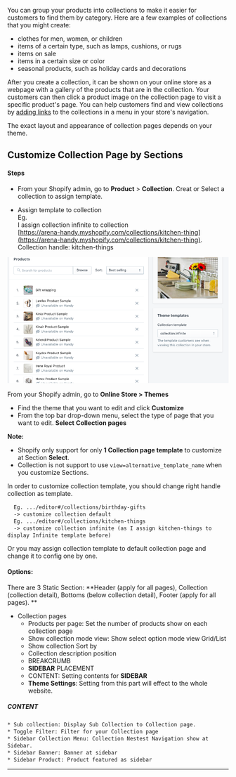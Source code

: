 You can group your products into collections to make it easier for customers to find them by category. Here are a few examples of collections that you might create:

* clothes for men, women, or children
* items of a certain type, such as lamps, cushions, or rugs
* items on sale
* items in a certain size or color
* seasonal products, such as holiday cards and decorations

After you create a collection, it can be shown on your online store as a webpage with a gallery of the products that are in the collection. Your customers can then click a product image on the collection page to visit a specific product's page. You can help customers find and view collections by [adding links](https://help.shopify.com/en/manual/products/collections/make-collections-findable) to the collections in a menu in your store's navigation.

The exact layout and appearance of collection pages depends on your theme.


## Customize Collection Page by Sections

#### Steps

* From your Shopify admin, go to **Product** &gt; **Collection**. Creat or Select a collection to assign template.

* Assign template to collection  
      Eg.  
      I assign collection infinite to collection  
      [https://arena-handy.myshopify.com/collections/kitchen-thing](https://arena-handy.myshopify.com/collections/kitchen-thing).  
      Collection handle: kitchen-things

![](/assets/handlecol.png)

From your Shopify admin, go to **Online Store &gt; Themes**

* Find the theme that you want to edit and click **Customize**
* From the top bar drop-down menu, select the type of page that you want to edit. **Select** **Collection pages**

**Note:** 

* Shopify only support for only **1 Collection page template** to customize at Section **Select**.
* Collection is not support to use `view=alternative_template_name` when you customize Sections. 

In order to customize collection template, you should change right handle collection as template.

```
  Eg. .../editor#/collections/birthday-gifts
  -> customize collection default
  Eg. .../editor#/collections/kitchen-things
  -> customize collection infinite (as I assign kitchen-things to display Infinite template before)
```
Or you may assign collection template to default collection page and change it to config one by one.



#### Options:

There are 3 Static Section: **Header \(apply for all pages\), Collection \(collection detail\), Bottoms \(below collection detail\), Footer \(apply for all pages\). **

* Collection pages
  * Products per page: Set the number of products show on each collection page
  * Show collection mode view: Show select option mode view Grid/List
  * Show collection Sort by
  * Collection description position
  * BREAKCRUMB
  * **SIDEBAR** PLACEMENT
  * CONTENT: Setting contents for **SIDEBAR**
  * **Theme Settings**: Setting from this part will effect to the whole website.
##### CONTENT
    * Sub collection: Display Sub Collection to Collection page.
    * Toggle Filter: Filter for your Collection page
    * Sidebar Collection Menu: Collection Nestest Navigation show at Sidebar.
    * Sidebar Banner: Banner at sidebar
    * Sidebar Product: Product featured as sidebar

---



